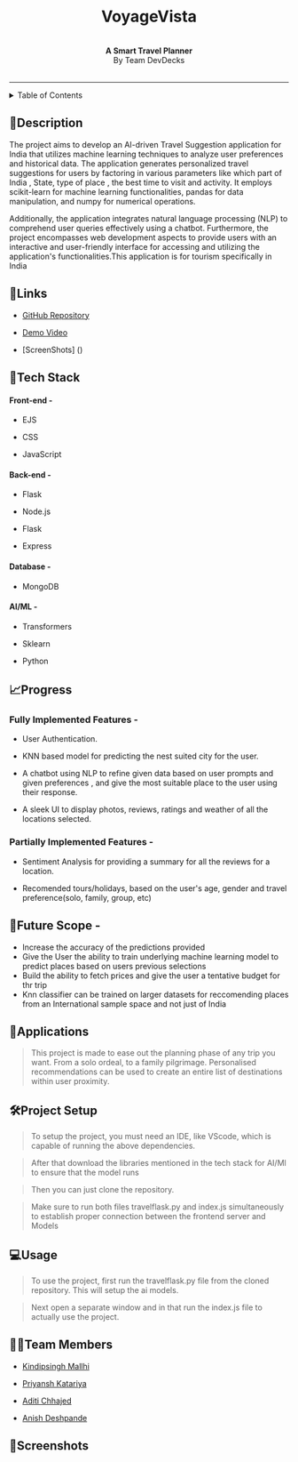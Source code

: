 <h1 align="center">
<br>
<Strong>VoyageVista</Strong>
</h1>
<br>
<div align="center">
<strong>A Smart Travel Planner</strong><br>
By Team DevDecks <br><br>
</div>
<hr>
<details>

<summary>Table of Contents</summary>

  

- [Description](#📝description)

- [Links](#🔗links)

- [Tech Stack](#🤖tech-stack)

- [Progress](#📈progress)

- [Future Scope](#🔮future-scope)

- [Applications](#💸applications)

- [Setup](#🛠project-setup)

- [Usage](#💻usage)

- [Team Members](#👨‍💻team-members)

- [Screenshots]()

</details>

  

## 📝Description

The project aims to develop an AI-driven Travel Suggestion application for India that utilizes machine learning techniques to analyze user preferences and historical data. The application generates personalized travel suggestions for users by factoring in various parameters like which part of India , State, type of place , the best time to visit and activity. It employs scikit-learn for machine learning functionalities, pandas for data manipulation, and numpy for numerical operations. 
  

Additionally, the application integrates natural language processing (NLP) to comprehend user queries effectively using a chatbot. Furthermore, the project encompasses web development aspects to provide users with an interactive and user-friendly interface for accessing and utilizing the application's functionalities.This application is for tourism specifically in India 


  

## 🔗Links

- [GitHub Repository](https://github.com/wizardd254/Devdeck_VoyageVista)

- [Demo Video]()

- [ScreenShots] ()

  

## 🤖Tech Stack

  

#### Front-end -

- EJS

- CSS

- JavaScript

  

#### Back-end -

- Flask

- Node.js

- Flask

- Express

  

#### Database -

- MongoDB

  

#### AI/ML -

- Transformers

- Sklearn

- Python


  

## 📈Progress

  

### Fully Implemented Features -

  

- User Authentication.

- KNN based model for predicting the nest suited city for the user.

- A chatbot using NLP to refine given data based on user prompts and given preferences , and give the most suitable place to the user using their response.

- A sleek UI to display photos, reviews, ratings and weather of all the locations selected.

  

### Partially Implemented Features -

  

- Sentiment Analysis for providing a summary for all the reviews for a location.

- Recomended tours/holidays, based on the user's age, gender and travel preference(solo, family, group, etc)

  

## 🔮Future Scope -

  

- Increase the accuracy of the predictions provided
- Give the User the ability to train underlying machine learning model to predict places based on users previous selections  
- Build the ability to fetch prices and give the user a tentative budget for thr trip
- Knn classifier can be trained on larger datasets for reccomending places from an International sample space and not just of India

  

## 💸Applications

> This project is made to ease out the planning phase of any trip you want. From a solo ordeal, to a family pilgrimage.
> Personalised recommendations can be used to create an entire list of destinations within user proximity.
  

## 🛠Project Setup

  

> To setup the project, you must need an IDE, like VScode, which is capable of running the above dependencies.

> After that download the libraries mentioned in the tech stack for AI/Ml to ensure that the model runs

> Then you can just clone the repository.

> Make sure to run both files travelflask.py and index.js simultaneously to establish proper connection between the frontend server and Models


  

## 💻Usage

  

> To use the project, first run the travelflask.py file from the cloned repository. This will setup the ai models.

> Next open a separate window and in that run the index.js file to actually use the project.

  

## 👨‍💻Team Members

- [Kindipsingh Mallhi](https://github.com/kindipsingh)

- [Priyansh Katariya](https://github.com/wizardd254)

- [Aditi Chhajed](https://github.com/aditichhajed)

- [Anish Deshpande](https://github.com/silverhaffling01)

  

## 📱Screenshots
